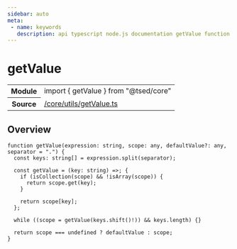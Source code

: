 ```yaml
---
sidebar: auto
meta:
 - name: keywords
   description: api typescript node.js documentation getValue function
---
```

# getValue <Badge text="Function" type="function"/>
<!-- Summary -->
<section class="symbol-info"><table class="is-full-width"><tbody><tr><th>Module</th><td><div class="lang-typescript"><span class="token keyword">import</span> { getValue }&nbsp;<span class="token keyword">from</span>&nbsp;<span class="token string">"@tsed/core"</span></div></td></tr><tr><th>Source</th><td><a href="https://github.com/Romakita/ts-express-decorators/blob/v4.30.1/src//core/utils/getValue.ts#L0-L0">/core/utils/getValue.ts</a></td></tr></tbody></table></section>

<!-- Overview -->
## Overview


<pre><code class="typescript-lang ">function <span class="token function">getValue</span><span class="token punctuation">(</span>expression<span class="token punctuation">:</span> <span class="token keyword">string</span><span class="token punctuation">,</span> scope<span class="token punctuation">:</span> <span class="token keyword">any</span><span class="token punctuation">,</span> defaultValue?<span class="token punctuation">:</span> <span class="token keyword">any</span><span class="token punctuation">,</span> separator<span class="token punctuation"> = </span>"."<span class="token punctuation">)</span> <span class="token punctuation">{</span>
  <span class="token keyword">const</span> keys<span class="token punctuation">:</span> <span class="token keyword">string</span><span class="token punctuation">[</span><span class="token punctuation">]</span><span class="token punctuation"> = </span>expression.<span class="token function">split</span><span class="token punctuation">(</span>separator<span class="token punctuation">)</span><span class="token punctuation">;</span>

  <span class="token keyword">const</span> getValue<span class="token punctuation"> = </span><span class="token punctuation">(</span>key<span class="token punctuation">:</span> <span class="token keyword">string</span><span class="token punctuation">)</span> =&gt<span class="token punctuation">;</span> <span class="token punctuation">{</span>
    if <span class="token punctuation">(</span><span class="token function">isCollection</span><span class="token punctuation">(</span>scope<span class="token punctuation">)</span> && !<span class="token function">isArray</span><span class="token punctuation">(</span>scope<span class="token punctuation">)</span><span class="token punctuation">)</span> <span class="token punctuation">{</span>
      return scope.<span class="token function">get</span><span class="token punctuation">(</span>key<span class="token punctuation">)</span><span class="token punctuation">;</span>
    <span class="token punctuation">}</span>

    return scope<span class="token punctuation">[</span>key<span class="token punctuation">]</span><span class="token punctuation">;</span>
  <span class="token punctuation">}</span><span class="token punctuation">;</span>

  while <span class="token punctuation">(</span><span class="token punctuation">(</span>scope<span class="token punctuation"> = </span><span class="token function">getValue</span><span class="token punctuation">(</span>keys.<span class="token function">shift</span><span class="token punctuation">(</span><span class="token punctuation">)</span>!<span class="token punctuation">)</span><span class="token punctuation">)</span> && keys.length<span class="token punctuation">)</span> <span class="token punctuation">{</span><span class="token punctuation">}</span>

  return scope === undefined ? defaultValue <span class="token punctuation">:</span> scope<span class="token punctuation">;</span>
<span class="token punctuation">}</span>
</code></pre>